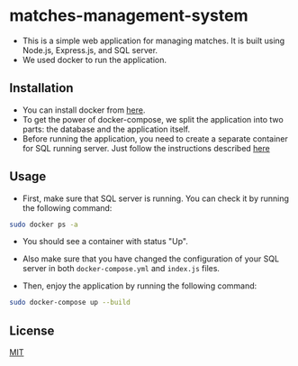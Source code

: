 # matches-management-system

- This is a simple web application for managing matches. It is built using Node.js, Express.js, and SQL server.
- We used docker to run the application.

## Installation

- You can install docker from [here](https://docs.docker.com/get-docker/).
- To get the power of docker-compose, we split the application into two parts: the database and the application itself.
- Before running the application, you need to create a separate container for SQL running server. Just follow the instructions described [here](https://learn.microsoft.com/en-us/sql/linux/quickstart-install-connect-docker?view=sql-server-2017&preserve-view=true&pivots=cs1-bash)

## Usage

- First, make sure that SQL server is running. You can check it by running the following command:

```bash
sudo docker ps -a
```

- You should see a container with status "Up".

- Also make sure that you have changed the configuration of your SQL server in both `docker-compose.yml` and `index.js` files.

- Then, enjoy the application by running the following command:

```bash
sudo docker-compose up --build
```

## License

[MIT](https://choosealicense.com/licenses/mit/)
